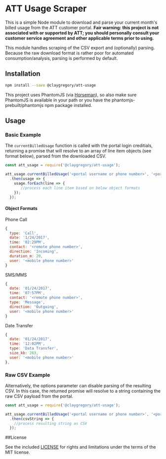 
# ATT Usage Scraper

This is a simple Node module to download and parse your current month's billed usage from the ATT customer portal. **Fair warning: this project is not associated with or supported by ATT; you should personally consult your customer service agreement and other applicable terms prior to using.**

This module handles scraping of the CSV export and (optionally) parsing. Because the raw download format is rather poor for automated consumption/analysis, parsing is performed by default.

## Installation

```bash
npm install --save @claygregory/att-usage
```

This project uses PhantomJS (via [Horseman](http://www.horsemanjs.org)), so also make sure PhantomJS is available in your path or you have the phantomjs-prebuilt/phantomjs npm package installed.

## Usage

### Basic Example

The `currentBilledUsage` function is called with the portal login creditials, returning a promise that will resolve to an array of line item objects (see format below), parsed from the downloaded CSV.

```javascript
const att_usage = require('@claygregory/att-usage');

att_usage.currentBilledUsage('<portal username or phone number>', '<portal password>')
  .then(usage => {
    usage.forEach(line => {
       //process each line item based on below object formats
    });
  });
```

#### Object Formats

Phone Call
```javascript
{
  type: 'Call',
  date: '1/24/2017',
  time: '02:29PM',
  contact: '<remote phone number>',
  direction: 'Incoming',
  duration_m: 20,
  user: '<mobile phone number>'
}
```

SMS/MMS
```javascript
{
  date: '01/24/2017',
  time: '07:57PM',
  contact: '<remote phone number>',
  type: 'Message',
  direction: 'Outgoing',
  user: '<mobile phone number>'
}
```

Date Transfer
```javascript
{
  date: '01/24/2017',
  time: '12:02PM',
  type: 'Data Transfer',
  size_kb: 263,
  user: '<mobile phone number>'
},
```

### Raw CSV Example

Alternatively, the options parameter can disable parsing of the resulting CSV. In this case, the returned promise will resolve to a string containing the raw CSV payload from the portal.

```javascript
const att_usage = require('@claygregory/att-usage');

att_usage.currentBilledUsage('<portal username or phone number>', '<portal password>', {parse: false})
  .then(csvString => {
    //process resulting string as CSV
  });
```

##License

See the included [LICENSE](LICENSE.md) for rights and limitations under the terms of the MIT license.